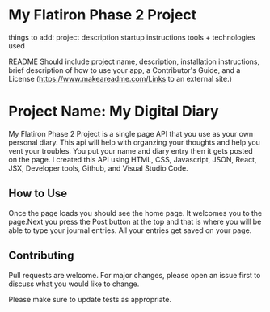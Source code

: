 # My Flatiron Phase 2 Project

things to add: 
project description
startup instructions
tools + technologies used

README
Should include project name, description, installation instructions, brief description of how to use your app, a Contributor's Guide, and a License (https://www.makeareadme.com/Links to an external site.)

# Project Name: My Digital Diary

My Flatiron Phase 2 Project is a single page API that you use as your own personal diary. This api will help with organzing your thoughts and help you vent your troubles. You put your name and diary entry then it gets posted on the page. I created this API using HTML, CSS, Javascript, JSON, React, JSX, Developer tools, Github, and Visual Studio Code.

## How to Use

Once the page loads you should see the home page. It welcomes you to the page.Next you press the Post button at the top and that is where you will be able to type your journal entries. All your entries get saved on your page.

## Contributing

Pull requests are welcome. For major changes, please open an issue first
to discuss what you would like to change.

Please make sure to update tests as appropriate.